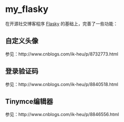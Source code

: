 # my_flasky
<p>在开源社交博客程序
<a href = "https://github.com/miguelgrinberg/flasky-first-edition">Flasky</a>
的基础上，完善了一些功能：</p>
<h2>自定义头像</h2>
参见：http://www.cnblogs.com/ik-heu/p/8732773.html
<h2>登录验证码</h2>
参见：http://www.cnblogs.com/ik-heu/p/8840518.html
<h2>Tinymce编辑器</h2>
参见：http://www.cnblogs.com/ik-heu/p/8846556.html
